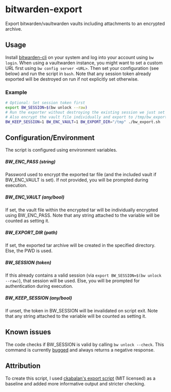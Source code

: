 # bitwarden-export

Export bitwarden/vaultwarden vaults including attachments to an encrypted archive.

## Usage

Install [bitwarden-cli](https://github.com/bitwarden/cli) on your system and log into your account using `bw login`. When using a vaultwarden instance, you might want to set a custom URL first using `bw config server <URL>`. Then set your configuration (see below) and run the script in `bash`. Note that any session token already exported will be destroyed on run if not explicitly set otherwise.

### Example

```sh
# Optional: Set session token first
export BW_SESSION=$(bw unlock --raw)
# Run the exporter without destroying the existing session we just set
# Also encrypt the vault file individually and export to /tmp/bw_export_<datetime>.tar.gz.gpg
BW_KEEP_SESSION=1 BW_ENC_VAULT=1 BW_EXPORT_DIR="/tmp" ./bw_export.sh
```

## Configuration/Environment

The script is configured using environment variables.

##### BW_ENC_PASS (string)
Password used to encrypt the exported tar file (and the included vault if BW_ENC_VAULT is set). If not provided, you will be prompted during execution.

##### BW_ENC_VAULT (any/bool)
If set, the vault file within the encrypted tar will be individually encrypted using BW_ENC_PASS. Note that any string attached to the variable will be counted as setting it.

##### BW_EXPORT_DIR (path)
If set, the exported tar archive will be created in the specified directory. Else, the PWD is used.

##### BW_SESSION (token)
If this already contains a valid session (via `export BW_SESSION=$(bw unlock --raw)`), that session will be used. Else, you will be prompted for authentication during execution.

##### BW_KEEP_SESSION (any/bool)
If unset, the token in BW_SESSION will be invalidated on script exit. Note that any string attached to the variable will be counted as setting it.

## Known issues

The code checks if BW_SESSION is valid by calling `bw unlock --check`. This command is currently [bugged](https://github.com/bitwarden/clients/issues/2729) and always returns a negative response.

## Attribution

To create this script, I used [ckabalan's export script](https://github.com/ckabalan/bitwarden-attachment-exporter/blob/master/bw-export.sh) (MIT licensed) as a baseline and added more informative output and stricter checking.
